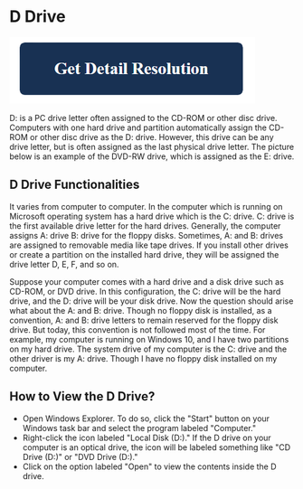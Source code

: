 # D Drive

[![D Drive](blue.png)](https://github.com/keeptech/d.drive)

D: is a PC drive letter often assigned to the CD-ROM or other disc drive. Computers with one hard drive and partition automatically assign the CD-ROM or other disc drive as the D: drive. However, this drive can be any drive letter, but is often assigned as the last physical drive letter. The picture below is an example of the DVD-RW drive, which is assigned as the E: drive.

## D Drive Functionalities

It varies from computer to computer. In the computer which is running on Microsoft operating system has a hard drive which is the C: drive. C: drive is the first available drive letter for the hard drives. Generally, the computer assigns A: drive B: drive for the floppy disks. Sometimes, A: and B: drives are assigned to removable media like tape drives. If you install other drives or create a partition on the installed hard drive, they will be assigned the drive letter D, E, F, and so on.

Suppose your computer comes with a hard drive and a disk drive such as CD-ROM, or DVD drive. In this configuration, the C: drive will be the hard drive, and the D: drive will be your disk drive. Now the question should arise what about the A: and B: drive. Though no floppy disk is installed, as a convention, A: and B: drive letters to remain reserved for the floppy disk drive.
But today, this convention is not followed most of the time. For example, my computer is running on Windows 10, and I have two partitions on my hard drive. The system drive of my computer is the C: drive and the other driver is my A: drive. Though I have no floppy disk installed on my computer.

## How to View the D Drive?

* Open Windows Explorer. To do so, click the "Start" button on your Windows task bar and select the program labeled "Computer."
* Right-click the icon labeled "Local Disk (D:)." If the D drive on your computer is an optical drive, the icon will be labeled something like "CD Drive (D:)" or "DVD Drive (D:)."
* Click on the option labeled "Open" to view the contents inside the D drive.
